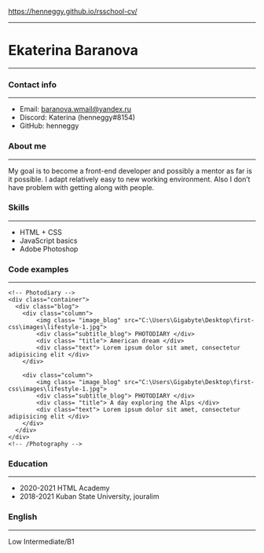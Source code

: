 https://henneggy.github.io/rsschool-cv/
***

Ekaterina Baranova
======
***

### Contact info
***
- Email: baranova.wmail@yandex.ru
- Discord: Katerina (henneggy#8154)
- GitHub: henneggy

### About me
***
My goal is to become a front-end developer and possibly a mentor as far is it possible. I adapt relatively easy to new working environment. Also I don’t have problem with getting along with people.

### Skills
***
 - HTML + CSS
 - JavaScript basics
 - Adobe Photoshop

### Code examples
***
    <!-- Photodiary -->
    <div class="container">
      <div class="blog">
        <div class="column">
            <img class= "image_blog" src="C:\Users\Gigabyte\Desktop\first-css\images\lifestyle-1.jpg">
            <div class="subtitle_blog"> PHOTODIARY </div>
            <div class= "title"> American dream </div>
            <div class="text"> Lorem ipsum dolor sit amet, consectetur adipisicing elit </div>
        </div>

        <div class="column">
            <img class= "image_blog" src="C:\Users\Gigabyte\Desktop\first-css\images\lifestyle-1.jpg">
            <div class="subtitle_blog"> PHOTODIARY </div>
            <div class= "title"> A day exploring the Alps </div>
            <div class="text"> Lorem ipsum dolor sit amet, consectetur adipisicing elit </div>
        </div>
      </div>
    </div>
    <!-- /Photography -->

### Education
***
 - 2020-2021 HTML Academy
 - 2018-2021 Kuban State University, jouralim

### English
***
Low Intermediate/B1
